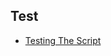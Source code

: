 
## Test
  * [Testing The Script](https://github.com/TheAlgorithms/scripts/blob/HEAD/test/Testing%20the%20script.cpp)
